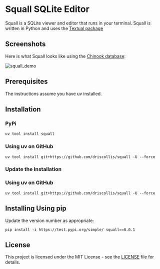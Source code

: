 # Squall SQLite Editor

Squall is a SQLite viewer and editor that runs in your terminal. Squall is written in Python and uses the [Textual package](https://github.com/Textualize/)

## Screenshots

Here is what Squall looks like using the [Chinook database](https://github.com/lerocha/chinook-database):

![squall_demo](https://github.com/user-attachments/assets/ecac6ac3-4d42-4d3d-9c15-2e129102a087)

## Prerequisites

The instructions assume you have uv installed.

## Installation

### PyPi

`uv tool install squall`

### Using uv on GitHub

`uv tool install git+https://github.com/driscollis/squall -U --force`

### Update the Installation

### Using uv on GitHub

`uv tool install git+https://github.com/driscollis/squall -U --force`

## Installing Using pip

Update the version number as appropriate:

`pip install -i https://test.pypi.org/simple/ squall==0.0.1`

## License

This project is licensed under the MIT License - see the [LICENSE](https://github.com/driscollis/squall/blob/main/LICENSE) file for details.
